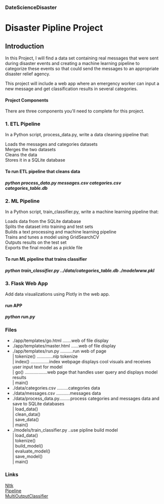 ### DateScienceDisaster 
# Disaster Pipline Project

## Introduction <br>
In this Project, I will find a data set containing real messages that were sent during disaster events and 
creating a machine learning pipeline to categorize these events so that could send the messages to an appropriate disaster relief agency.

This project will include a web app where an emergency worker can input a new message and get classification results in several categories.

#### Project Components
There are three components you'll need to complete for this project.

### 1. ETL Pipeline
In a Python script, process_data.py, write a data cleaning pipeline that:

Loads the messages and categories datasets<br> 
Merges the two datasets<br>
Cleans the data<br>
Stores it in a SQLite database <br>
#### To run ETL pipeline that cleans data
##### python process_data.py messages.csv categories.csv categories_table.db

### 2. ML Pipeline
In a Python script, train_classifier.py, write a machine learning pipeline that:<br>

Loads data from the SQLite database<br>
Splits the dataset into training and test sets<br>
Builds a text processing and machine learning pipeline<br>
Trains and tunes a model using GridSearchCV<br>
Outputs results on the test set<br>
Exports the final model as a pickle file<br>
#### To run ML pipeline that trains classifier
#####  python train_classifier.py ../data/categories_table.db ./modelwww.pkl  <br>


### 3. Flask Web App
Add data visualizations using Plotly in the web app.<br>
#### run APP
#####  python run.py  


### Files
  * ./app/templates/go.html .......web of file display  
  * ./app/templates/master.html ......web of file display  
  * ./app/templates/run.py ..........run web of page  <br>
          | tokenize() .............nlp tokenize<br>
          | index() ...............index webpage displays cool visuals and receives user input text for model<br>
          | go() ..................web page that handles user query and displays model results<br>
          | main()                       <br>
  * ./data/categories.csv .........categories data  
  * ./data/messages.csv ...........messages data  
  * ./data/process_data.py.........process categories and messages data and save to SQLite databases   <br>
          | load_data()                <br>
          | clean_data()<br>
          | save_data()<br>
          | main()<br>
  * ./models/train_classifier.py ..use pipline build model    <br>
          | load_data()<br>
          | tokenize()<br>
          | build_model()<br>
          | evaluate_model()<br>
          | save_model()<br>
          | main()<br>
  ### Links
  [Nltk](http://www.nltk.org/api/nltk.tokenize.html) <br>
  [Pipeline](http://scikit-learn.org/stable/modules/generated/sklearn.pipeline.Pipeline.html)<br>
  [MultiOutputClassifier](http://scikit-learn.org/stable/modules/generated/sklearn.multioutput.MultiOutputClassifier.html)
